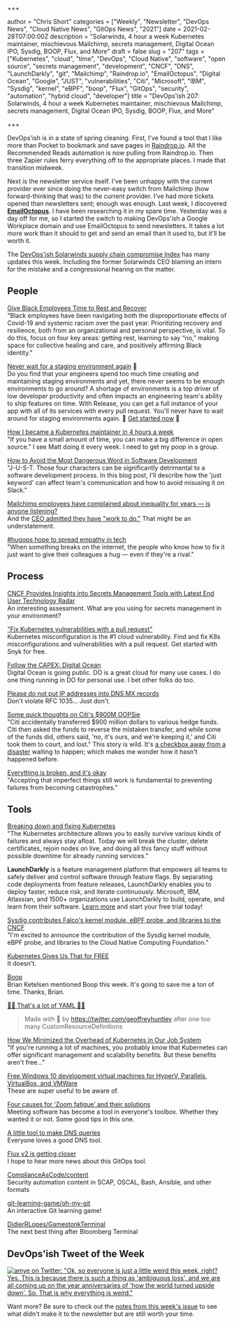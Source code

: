 +++

author = "Chris Short"
categories = ["Weekly", "Newsletter", "DevOps News", "Cloud Native News", "GitOps News", "2021"]
date = 2021-02-28T07:00:00Z
description = "Solarwinds, 4 hour a week Kubernetes maintainer, mischievous Mailchimp, secrets management, Digital Ocean IPO, Sysdig, BOOP, Flux, and More"
draft = false
slug = "207"
tags = ["Kubernetes", "cloud", "time", "DevOps", "Cloud Native", "software", "open source", "secrets management", "development", "CNCF", "DNS", "LaunchDarkly", "git", "Mailchimp", "Raindrop.io", "EmailOctopus", "Digital Ocean", "Google", "JUST", "vulnerabilities", "Citi", "Microsoft", "IBM", "Sysdig", "kernel", "eBPF", "boop", "Flux", "GitOps", "security", "automation", "hybrid cloud", "developer"]
title = "DevOps'ish 207: Solarwinds, 4 hour a week Kubernetes maintainer, mischievous Mailchimp, secrets management, Digital Ocean IPO, Sysdig, BOOP, Flux, and More"

+++

DevOps'ish is in a state of spring cleaning. First, I've found a tool that I like more than Pocket to bookmark and save pages in [Raindrop.io](https://raindrop.io/?utm_source=newsletter&utm_medium=email&utm_campaign=devopsish). All the Recommended Reads automation is now pulling from Raindrop.io. Then three Zapier rules ferry everything off to the appropriate places. I made that transition midweek.

Next is the newsletter service itself. I've been unhappy with the current provider ever since doing the never-easy switch from Mailchimp (how forward-thinking that was) to the current provider. I've had more tickets opened than newsletters sent; enough was enough. Last week, I discovered [**EmailOctopus**](https://emailoctopus.com/?urli=n6msM). I have been researching it in my spare time. Yesterday was a day off for me, so I started the switch to making DevOps'ish a Google Workplace domain and use EmailOctopus to send newsletters. It takes a lot more work than it should to get and send an email than it used to, but it'll be worth it.

The [DevOps'ish Solarwinds supply chain compromise Index](https://devopsish.com/solarwinds-supply-chain-compromise/) has many updates this week. Including the former Solarwinds CEO blaming an intern for the mistake and a congressional hearing on the matter.

## People

[Give Black Employees Time to Rest and Recover](https://hbr.org/2021/02/give-black-employees-time-to-rest-and-recover)  
"Black employees have been navigating both the disproportionate effects of Covid-19 and systemic racism over the past year. Prioritizing recovery and resilience, both from an organizational and personal perspective, is vital. To do this, focus on four key areas: getting rest, learning to say “no,” making space for collective healing and care, and positively affirming Black identity."

[Never wait for a staging environment again](https://releaseapp.io/?utm_source=devopsish&utm_medium=email&utm_content=title&utm_campaign=20210228) 🛑  
Do you find that your engineers spend too much time creating and maintaining staging environments and yet, there never seems to be enough environments to go around? A shortage of environments is a top driver of low developer productivity and often impacts an engineering team's ability to ship features on time. With Release, you can get a full instance of your app with all of its services with every pull request. You'll never have to wait around for staging environments again. 🚀 [Get started now](https://releaseapp.io/?utm_source=devopsish&utm_medium=email&utm_content=get-started&utm_campaign=20210228) 🚀

[How I became a Kubernetes maintainer in 4 hours a week](https://opensource.com/article/21/2/kubernetes-maintainer)  
"If you have a small amount of time, you can make a big difference in open source." I see Matt doing it every week. I need to get my poop in a group.

[How to Avoid the Most Dangerous Word in Software Development](https://pawelurbanek.com/dangerous-word-slack)  
"J-U-S-T. Those four characters can be significantly detrimental to a software development process. In this blog post, I'll describe how the 'just keyword' can affect team's communication and how to avoid misusing it on Slack."

[Mailchimp employees have complained about inequality for years — is anyone listening?](https://www.theverge.com/22300931/mailchimp-company-culture-discrimination-unequal-pay?scrolla=5eb6d68b7fedc32c19ef33b4)  
And the [CEO admitted they have "work to do."](https://www.businessinsider.com/mailchimp-ceo-ben-chestnut-email-pay-equity-discrimination-kelly-ellis-2021-2) That might be an understatement.

[#hugops hope to spread empathy in tech](https://www.protocol.com/enterprise/oral-history-hugops)  
"When something breaks on the internet, the people who know how to fix it just want to give their colleagues a hug — even if they're a rival."

## Process

[CNCF Provides Insights into Secrets Management Tools with Latest End User Technology Radar](https://www.cncf.io/announcements/2021/02/23/cncf-provides-insights-into-secrets-management-tools-with-latest-end-user-technology-radar/)  
An interesting assessment. What are you using for secrets management in your environment?

["Fix Kubernetes vulnerabilities with a pull request"](https://snyk.io/lp/kubernetes/)  
Kubernetes misconfiguration is the #1 cloud vulnerability. Find and fix K8s misconfigurations and vulnerabilities with a pull request. Get started with Snyk for free.

[Follow the CAPEX: Digital Ocean](https://www.platformonomics.com/2021/02/follow-the-capex-digital-ocean/)  
Digital Ocean is going public. DO is a great cloud for many use cases. I do one thing running in DO for personal use. I bet other folks do too.

[Please do not put IP addresses into DNS MX records](https://blog.hboeck.de/archives/904-Please-do-not-put-IP-addresses-into-DNS-MX-records.html)  
Don't violate RFC 1035... Just don't.

[Some quick thoughts on Citi's $900M OOPSie](https://surfingcomplexity.blog/2021/02/19/some-quick-thoughts-on-citis-900m-oopsie/)  
"Citi accidentally transferred $900 million dollars to various hedge funds. Citi then asked the funds to reverse the mistaken transfer, and while some of the funds did, others said, 'no, it's ours, and we're keeping it,' and Citi took them to court, and lost." This story is wild. It's [a checkbox away from a disaster](https://www.bloomberg.com/opinion/articles/2021-02-17/citi-can-t-have-its-900-million-back) waiting to happen; which makes me wonder how it hasn't happened before.

[Everything is broken, and it's okay](https://increment.com/reliability/failure-is-okay/)  
"Accepting that imperfect things still work is fundamental to preventing failures from becoming catastrophes."

## Tools

[Breaking down and fixing Kubernetes](https://itnext.io/breaking-down-and-fixing-kubernetes-4df2f22f87c3)  
"The Kubernetes architecture allows you to easily survive various kinds of failures and always stay afloat. Today we will break the cluster, delete certificates, rejoin nodes on live, and doing all this fancy stuff without possible downtime for already running services."

**LaunchDarkly** is a feature management platform that empowers all teams to safely deliver and control software through feature flags. By separating code deployments from feature releases, LaunchDarkly enables you to deploy faster, reduce risk, and iterate continuously. Microsoft, IBM, Atlassian, and 1500+ organizations use LaunchDarkly to build, operate, and learn from their software. [Learn more](https://launchdarkly.com/?utm_source=devopsish&utm_medium=news_pod&utm_campaign=21q1-newsletter) and start your free trial today!

[Sysdig contributes Falco's kernel module, eBPF probe, and libraries to the CNCF](https://sysdig.com/blog/sysdig-contributes-falco-kernel-ebpf-cncf/)  
"I'm excited to announce the contribution of the Sysdig kernel module, eBPF probe, and libraries to the Cloud Native Computing Foundation."

[Kubernetes Gives Us That for FREE](https://youtu.be/ZQrLinUOp3c)  
It doesn't.

[Boop](https://boop.okat.best/)  
Brian Ketelsen mentioned Boop this week. It's going to save me a ton of time. Thanks, Brian.

[🚨🚨 That's a lot of YAML 🚨🚨](https://noyaml.com/)  
> Made with 💖 by <https://twitter.com/geoffreyhuntley> after one too many CustomResourceDefinitions

[How We Minimized the Overhead of Kubernetes in Our Job System](https://www.datadoghq.com/blog/engineering/moving-a-jobsystem-to-kubernetes/)  
"If you're running a lot of machines, you probably know that Kubernetes can offer significant management and scalability benefits. But these benefits aren't free..."

[Free Windows 10 development virtual machines for HyperV, Parallels, VirtualBox, and VMWare](https://www.hanselman.com/blog/free-windows-10-development-virtual-machines-for-hyperv-parallels-virtualbox-and-vmware)  
These are super useful to be aware of.

[Four causes for ‘Zoom fatigue’ and their solutions](https://news.stanford.edu/2021/02/23/four-causes-zoom-fatigue-solutions/)  
Meeting software has become a tool in everyone's toolbox. Whether they wanted it or not. Some good tips in this one.

[A little tool to make DNS queries](https://jvns.ca/blog/2021/02/24/a-little-tool-to-make-dns-queries/)  
Everyone loves a good DNS tool.

[Flux v2 is getting closer](https://www.weave.works/blog/flux-2-is-getting-closer)  
I hope to hear more news about this GitOps tool.

[ComplianceAsCode/content](https://github.com/ComplianceAsCode/content)  
Security automation content in SCAP, OSCAL, Bash, Ansible, and other formats

[git-learning-game/oh-my-git](https://github.com/git-learning-game/oh-my-git)  
An interactive Git learning game!

[DidierRLopes/GamestonkTerminal](https://github.com/DidierRLopes/GamestonkTerminal)  
The next best thing after Bloomberg Terminal

## DevOps'ish Tweet of the Week

[![amye on Twitter: "Ok, so everyone is just a little weird this week, right? Yes. This is because there is such a thing as 'ambiguous loss', and we are all coming up on the year anniversaries of 'how the world turned upside down'. So. That is why everything is weird."](["https://shortcdn.com/file/devopsish/207-devopsish-tweet-of-the-week.png)](https://twitter.com/amye/status/1364685306646028288)

Want more? Be sure to check out the [notes from this week's issue](https://devopsish.com/207/notes/) to see what didn't make it to the newsletter but are still worth your time.
